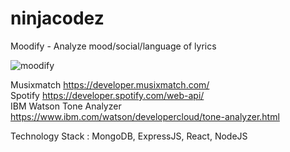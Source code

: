 # ninjacodez

Moodify - Analyze mood/social/language of lyrics 

![moodify](https://giphy.com/gifs/3ohze1S1h44Q9F45HO/html5)

Musixmatch https://developer.musixmatch.com/ <br />
Spotify https://developer.spotify.com/web-api/ <br />
IBM Watson Tone Analyzer https://www.ibm.com/watson/developercloud/tone-analyzer.html


Technology Stack : MongoDB, ExpressJS, React, NodeJS

